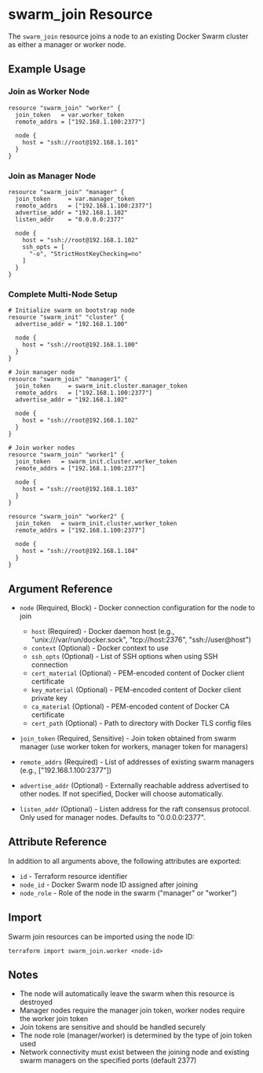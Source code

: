 # swarm_join Resource  

The `swarm_join` resource joins a node to an existing Docker Swarm cluster as either a manager or worker node.

## Example Usage

### Join as Worker Node
```hcl
resource "swarm_join" "worker" {
  join_token   = var.worker_token
  remote_addrs = ["192.168.1.100:2377"]
  
  node {
    host = "ssh://root@192.168.1.101"
  }
}
```

### Join as Manager Node
```hcl
resource "swarm_join" "manager" {
  join_token     = var.manager_token
  remote_addrs   = ["192.168.1.100:2377"] 
  advertise_addr = "192.168.1.102"
  listen_addr    = "0.0.0.0:2377"
  
  node {
    host = "ssh://root@192.168.1.102"
    ssh_opts = [
      "-o", "StrictHostKeyChecking=no"
    ]
  }
}
```

### Complete Multi-Node Setup
```hcl
# Initialize swarm on bootstrap node
resource "swarm_init" "cluster" {
  advertise_addr = "192.168.1.100"
  
  node {
    host = "ssh://root@192.168.1.100"
  }
}

# Join manager node
resource "swarm_join" "manager1" {
  join_token     = swarm_init.cluster.manager_token
  remote_addrs   = ["192.168.1.100:2377"]
  advertise_addr = "192.168.1.102"
  
  node {
    host = "ssh://root@192.168.1.102"
  }
}

# Join worker nodes
resource "swarm_join" "worker1" {
  join_token   = swarm_init.cluster.worker_token
  remote_addrs = ["192.168.1.100:2377"]
  
  node {
    host = "ssh://root@192.168.1.103"
  }
}

resource "swarm_join" "worker2" {
  join_token   = swarm_init.cluster.worker_token
  remote_addrs = ["192.168.1.100:2377"]
  
  node {
    host = "ssh://root@192.168.1.104"
  }
}
```

## Argument Reference

- `node` (Required, Block) - Docker connection configuration for the node to join
  - `host` (Required) - Docker daemon host (e.g., "unix:///var/run/docker.sock", "tcp://host:2376", "ssh://user@host")
  - `context` (Optional) - Docker context to use
  - `ssh_opts` (Optional) - List of SSH options when using SSH connection
  - `cert_material` (Optional) - PEM-encoded content of Docker client certificate
  - `key_material` (Optional) - PEM-encoded content of Docker client private key
  - `ca_material` (Optional) - PEM-encoded content of Docker CA certificate
  - `cert_path` (Optional) - Path to directory with Docker TLS config files

- `join_token` (Required, Sensitive) - Join token obtained from swarm manager (use worker token for workers, manager token for managers)

- `remote_addrs` (Required) - List of addresses of existing swarm managers (e.g., ["192.168.1.100:2377"])

- `advertise_addr` (Optional) - Externally reachable address advertised to other nodes. If not specified, Docker will choose automatically.

- `listen_addr` (Optional) - Listen address for the raft consensus protocol. Only used for manager nodes. Defaults to "0.0.0.0:2377".

## Attribute Reference

In addition to all arguments above, the following attributes are exported:

- `id` - Terraform resource identifier
- `node_id` - Docker Swarm node ID assigned after joining
- `node_role` - Role of the node in the swarm ("manager" or "worker")

## Import

Swarm join resources can be imported using the node ID:

```shell
terraform import swarm_join.worker <node-id>
```

## Notes

- The node will automatically leave the swarm when this resource is destroyed
- Manager nodes require the manager join token, worker nodes require the worker join token
- Join tokens are sensitive and should be handled securely
- The node role (manager/worker) is determined by the type of join token used
- Network connectivity must exist between the joining node and existing swarm managers on the specified ports (default 2377)